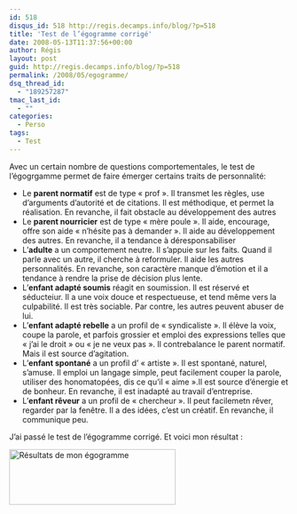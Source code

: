 ```yaml
---
id: 518
disqus_id: 518 http://regis.decamps.info/blog/?p=518
title: 'Test de l’égogramme corrigé'
date: 2008-05-13T11:37:56+00:00
author: Régis
layout: post
guid: http://regis.decamps.info/blog/?p=518
permalink: /2008/05/egogramme/
dsq_thread_id:
  - "189257287"
tmac_last_id:
  - ""
categories:
  - Perso
tags:
  - Test
---
```

Avec un certain nombre de questions comportementales, le test de l’égogrgamme permet de faire émerger certains traits de personnalité:

  * Le **parent normatif** est de type « prof ». Il transmet les règles, use d’arguments d’autorité et de citations. Il est méthodique, et permet la réalisation. En revanche, il fait obstacle au développement des autres
  * Le **parent nourricier** est de type « mère poule ». Il aide, encourage, offre son aide « n’hésite pas à demander ». Il aide au développement des autres. En revanche, il a tendance à déresponsabiliser
  * L’**adulte** a un comportement neutre. Il s’appuie sur les faits. Quand il parle avec un autre, il cherche à reformuler. Il aide les autres personnalités. En revanche, son caractère manque d’émotion et il a tendance à rendre la prise de décision plus lente.
  * L’**enfant adapté soumis** réagit en soumission. Il est réservé et séducteiur. Il a une voix douce et respectueuse, et tend même vers la culpabilité. Il est très sociable. Par contre, les autres peuvent abuser de lui.
  * L’**enfant adapté rebelle** a un profil de « syndicaliste ». Il élève la voix, coupe la parole, et parfois grossier et emploi des expressions telles que « j’ai le droit » ou « je ne veux pas ». Il contrebalance le parent normatif. Mais il est source d’agitation.
  * L’**enfant spontané** a un profil d’ « artiste ». Il est spontané, naturel, s’amuse. Il emploi un langage simple, peut facilement couper la parole, utiliser des honomatopées, dis ce qu’il « aime ».Il est source d’énergie et de bonheur. En revanche, il est inadapté au travail d’entreprise.
  * L’**enfant rêveur** a un profil de « chercheur ». Il peut facilemetn rêver, regarder par la fenêtre. Il a des idées, c’est un créatif. En revanche, il communique peu.

J’ai passé le test de l’égogramme corrigé. Et voici mon résultat :
  
[<img src="http://regis.decamps.info/blog/wp-content/uploads/2008/05/egogramme-300x100.png" alt="Résultats de mon égogramme" title="egogramme" width="300" height="100" class="alignnone size-medium wp-image-519" srcset="http://regis.decamps.info/blog/wp-content/uploads/2008/05/egogramme-300x100.png 300w, http://regis.decamps.info/blog/wp-content/uploads/2008/05/egogramme.png 600w" sizes="(max-width: 300px) 100vw, 300px" />](http://regis.decamps.info/blog/wp-content/uploads/2008/05/egogramme.png)
